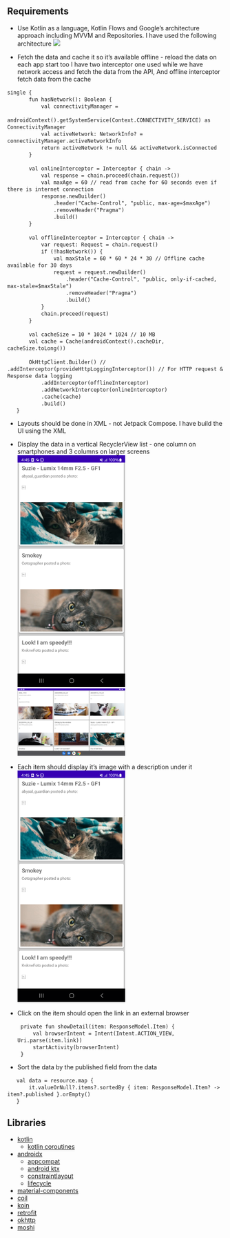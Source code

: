 ## Requirements

- Use Kotlin as a language, Kotlin Flows and Google’s architecture approach including MVVM and
  Repositories. 
  I have used the following architecture
  <img src="images/architecture.png" width="250px" />

- Fetch the data and cache it so it’s available offline - reload the data on each app start too
  I have two interceptor one used while we have network access and fetch the data from the API, And
  offline interceptor fetch data from the cache

 ```` 
 single {
        fun hasNetwork(): Boolean {
            val connectivityManager =
                androidContext().getSystemService(Context.CONNECTIVITY_SERVICE) as ConnectivityManager
            val activeNetwork: NetworkInfo? = connectivityManager.activeNetworkInfo
            return activeNetwork != null && activeNetwork.isConnected
        }

        val onlineInterceptor = Interceptor { chain ->
            val response = chain.proceed(chain.request())
            val maxAge = 60 // read from cache for 60 seconds even if there is internet connection
            response.newBuilder()
                .header("Cache-Control", "public, max-age=$maxAge")
                .removeHeader("Pragma")
                .build()
        }

        val offlineInterceptor = Interceptor { chain ->
            var request: Request = chain.request()
            if (!hasNetwork()) {
                val maxStale = 60 * 60 * 24 * 30 // Offline cache available for 30 days
                request = request.newBuilder()
                    .header("Cache-Control", "public, only-if-cached, max-stale=$maxStale")
                    .removeHeader("Pragma")
                    .build()
            }
            chain.proceed(request)
        }

        val cacheSize = 10 * 1024 * 1024 // 10 MB
        val cache = Cache(androidContext().cacheDir, cacheSize.toLong())

        OkHttpClient.Builder() // .addInterceptor(provideHttpLoggingInterceptor()) // For HTTP request & Response data logging
            .addInterceptor(offlineInterceptor)
            .addNetworkInterceptor(onlineInterceptor)
            .cache(cache)
            .build()
    } 

````

- Layouts should be done in XML - not Jetpack Compose.
  I have build the UI using the XML

- Display the data in a vertical RecyclerView list - one column on smartphones and 3 columns on
  larger screens
  <img src="images/onelinedata.png" width="250px" />
  <img src="images/largerscreens.png" width="250px" />
  
- Each item should display it’s image with a description under it
  <img src="images/onelinedata.png" width="250px" />

- Click on the item should open the link in an external browser
   ```
    private fun showDetail(item: ResponseModel.Item) {
        val browserIntent = Intent(Intent.ACTION_VIEW, Uri.parse(item.link))
        startActivity(browserIntent)
    }
  ```


- Sort the data by the published field from the data

 ```
    val data = resource.map {
        it.valueOrNull?.items?.sortedBy { item: ResponseModel.Item? -> item?.published }.orEmpty()
    }
   ```
    

## Libraries
* [kotlin](https://kotlinlang.org/)
  * [kotlin coroutines](https://github.com/Kotlin/kotlinx.coroutines)
* [androidx](https://developer.android.com/jetpack/androidx)
  * [appcompat](https://developer.android.com/jetpack/androidx/releases/appcompat)
  * [android ktx](https://developer.android.com/kotlin/ktx)
  * [constraintlayout](https://developer.android.com/reference/android/support/constraint/ConstraintLayout)
  * [lifecycle](https://developer.android.com/jetpack/androidx/releases/lifecycle)
* [material-components](https://github.com/material-components/material-components-android)
* [coil](https://github.com/coil-kt/coil)
* [koin](https://github.com/InsertKoinIO/koin)
* [retrofit](https://github.com/square/retrofit)
* [okhttp](https://github.com/square/okhttp)
* [moshi](https://github.com/square/moshi)
